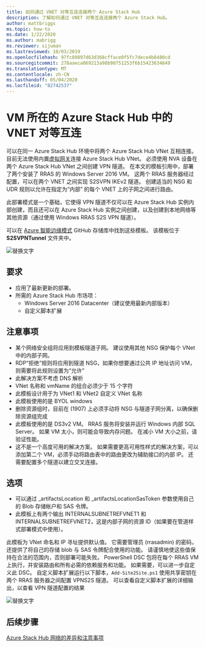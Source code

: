 ```yaml
---
title: 如何通过 VNET 对等互连连接两个 Azure Stack Hub
description: 了解如何通过 VNET 对等互连连接两个 Azure Stack Hub。
author: mattbriggs
ms.topic: how-to
ms.date: 1/22/2020
ms.author: mabrigg
ms.reviewer: sijuman
ms.lastreviewed: 10/03/2019
ms.openlocfilehash: 97fc89897d63d368cfface0f5fc7dece4b8480cd
ms.sourcegitcommit: 278aaeca069213a98b90751253f6b15423634849
ms.translationtype: MT
ms.contentlocale: zh-CN
ms.lasthandoff: 05/04/2020
ms.locfileid: "82742537"
---
```

# <a name="vnet-peering-in-azure-stack-hub-with-vms"></a>VM 所在的 Azure Stack Hub 中的 VNET 对等互连

可以在同一 Azure Stack Hub 环境中将两个 Azure Stack Hub VNet 互相连接。 目前无法使用内置[虚拟网关](https://docs.microsoft.com/azure-stack/user/azure-stack-network-differences)连接 Azure Stack Hub VNet。 必须使用 NVA 设备在两个 Azure Stack Hub VNet 之间创建 VPN 隧道。 在本文的模板引用中，部署了两个安装了 RRAS 的 Windows Server 2016 VM。 这两个 RRAS 服务器经过配置，可以在两个 VNET 之间实现 S2SVPN IKEv2 隧道。 创建适当的 NSG 和 UDR 规则以允许在指定为“内部”  的每个 VNET 上的子网之间进行路由。 

此部署模式是一个基础，它使得 VPN 隧道不仅可以在 Azure Stack Hub 实例内部创建，而且还可以在 Azure Stack Hub 实例之间创建，以及创建到本地网络等其他资源（通过使用 Windows RRAS S2S VPN 隧道）。 

可以在 [Azure 智能边缘模式](https://github.com/Azure-Samples/azure-intelligent-edge-patterns
) GitHub 存储库中找到这些模板。 该模板位于 **S2SVPNTunnel** 文件夹中。

![替换文字](./media/azure-stack-network-howto-vnet-peering/overview.svg)

## <a name="requirements"></a>要求

- 应用了最新更新的部署。 
- 所需的 Azure Stack Hub 市场项：
    -  Windows Server 2016 Datacenter（建议使用最新内部版本）
    -  自定义脚本扩展

## <a name="things-to-consider"></a>注意事项

- 某个网络安全组将应用到模板隧道子网。 建议使用其他 NSG 保护每个 VNet 中的内部子网。
- RDP“拒绝”规则将应用到隧道 NSG，如果你想要通过公共 IP 地址访问 VM，则需要将此规则设置为“允许”
- 此解决方案不考虑 DNS 解析
- VNet 名称和 vmName 的组合必须少于 15 个字符
- 此模板设计用于为 VNet1 和 VNet2 自定义 VNet 名称
- 此模板使用的是 BYOL windows
- 删除资源组时，目前在 (1907) 上必须手动将 NSG 与隧道子网分离，以确保删除资源组完成
- 此模板使用的是 DS3v2 VM。 RRAS 服务将安装并运行 Windows 内部 SQL Server。 如果 VM 太小，则可能会导致内存问题。 在减小 VM 大小之前，请验证性能。
- 这不是一个高度可用的解决方案。 如果需要更高可用性样式的解决方案，可以添加第二个 VM，必须手动将路由表中的路由更改为辅助接口的内部 IP。 还需要配置多个隧道以建立交叉连接。

## <a name="options"></a>选项

- 可以通过 _artifactsLocation 和 _artifactsLocationSasToken 参数使用自己的 Blob 存储帐户和 SAS 令牌。
- 此模板上有两个输出 INTERNALSUBNETREFVNET1 和 INTERNALSUBNETREFVNET2，这是内部子网的资源 ID（如果要在管道样式部署模式中使用）。

此模板为 VNet 命名和 IP 寻址提供默认值。 它需要管理员 (rrasadmin) 的密码，还提供了将自己的存储 blob 与 SAS 令牌配合使用的功能。 请谨慎地使这些值保持在合法的范围内，否则部署可能失败。 PowerShell DSC 包将在每个 RRAS VM 上执行，并安装路由和所有必需的依赖服务和功能。 如果需要，可以进一步自定义此 DSC。 自定义脚本扩展运行以下脚本，`Add-Site2Site.ps1` 使用共享密钥在两个 RRAS 服务器之间配置 VPNS2S 隧道。 可以查看自定义脚本扩展的详细输出，以查看 VPN 隧道配置的结果

![替换文字](./media/azure-stack-network-howto-vnet-peering/s2svpntunnels2.svg)

## <a name="next-steps"></a>后续步骤

[Azure Stack Hub 网络的差异和注意事项](azure-stack-network-differences.md)  